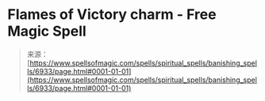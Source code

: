 <!--yml
category: 未分类
date: 2024-06-12 18:41:48
-->

# Flames of Victory charm - Free Magic Spell

> 来源：[https://www.spellsofmagic.com/spells/spiritual_spells/banishing_spells/6933/page.html#0001-01-01](https://www.spellsofmagic.com/spells/spiritual_spells/banishing_spells/6933/page.html#0001-01-01)